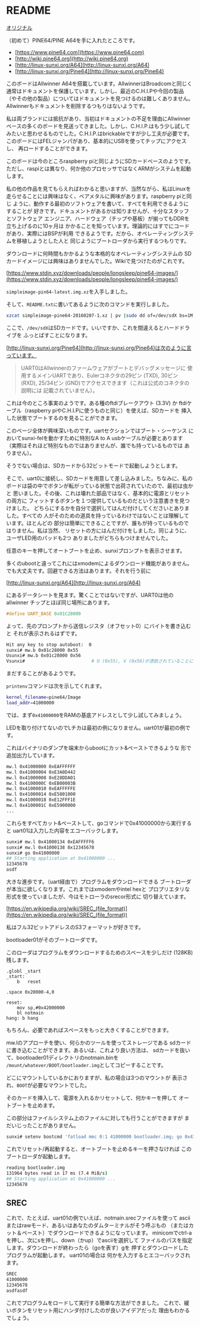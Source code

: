 # README

[オリジナル](https://github.com/AdamRLukaitis/pine64/blob/master/README)

（初めて）PINE64/PINE A64を手に入れたところです。

- [https://www.pine64.com](https://www.pine64.com)
- [http://wiki.pine64.org](http://wiki.pine64.org)
- [http://linux-sunxi.org/A64](http://linux-sunxi.org/A64)
- [http://linux-sunxi.org/Pine64](http://linux-sunxi.org/Pine64)

このボードはAllwinner A64を搭載しています。AllwinnerはBroadcomと同じく
通常はドキュメントを保護しています。しかし、最近のC.H.I.Pや今回の製品
（やその他の製品）についてはドキュメントを見つけるのは難しくありません。
Allwinnerもドキュメントを削除するつもりはないようです。

私は両ブランドには抵抗があり、当初はドキュメントの不足を理由にAllwinner
ベースの多くのボードを見送ってきました。しかし、C.H.I.P.はもう少し試して
みたいと思わせるものでした。C.H.I.P.はbrickableですが少し工夫が必要です。
このボードにはFELジャンパがあり、基本的にUSBを使ってチップにアクセスし、
再ロードすることができます。

このボードは今のところraspberry piと同じようにSDカードベースのようです。
ただし、raspiとは異なり、何か他のプロセッサではなくARMがシステムを起動します。

私の他の作品を見てもらえればわかると思いますが、当然ながら、私はLinuxを
走らせることには興味はなく、ベアメタルに興味があります。raspberry piと同じ
ように、動作する最初のソフトウェアを書いて、すべてを利用できるようにすることが
好きです。ドキュメントがあるかは知りませんが、十分なスタッフとソフトウェア
エンジニア、ハードウェア（チップや基板）が揃ってもDDRを立ち上げるのに10ヶ月は
かかることを知っています。理論的にはすでにコードがあり、実際にはBSPが利用
できるようです。だから、オペレーティングシステムを移植しようとした人と
同じようにブートローダから実行するつもりです。

ダウンロードに何時間もかかるような本格的なオペレーティングシステムの
SDカードイメージには興味はありませんでした。Wikiで見つけたのがこれです。

[https://www.stdin.xyz/downloads/people/longsleep/pine64-images/](https://www.stdin.xyz/downloads/people/longsleep/pine64-images/)

`simpleimage-pin64-latest.img.xz`を入手しました。

そして、`README.txtに`書いてあるように次のコマンドを実行しました。

```bash
xzcat simpleimage-pine64-20160207-1.xz | pv |sudo dd of=/dev/sdX bs=1M oflag=sync
```

ここで、`/dev/sdX`はSDカードです。いいですか、これを間違えるとハードドライブを
ふっとばすことになります。

[http://linux-sunxi.org/Pine64](http://linux-sunxi.org/Pine64)は次のように言っています。

> UART0はAllwinnerのファームウェアがブートとデバッグメッセージに
> 使用するメインUARTであり、Eulerコネクタの29ピン (TXD), 30ピン (RXD),
> 25/34ピン (GND)でアクセスできます（これは公式のコネクタの説明には
> 記載されていません）。

これは今のところ事実のようです。ある種のftdiブレークアウト (3.3V) か
ftdiケーブル（raspberry piやC.H.I.Pに使うものと同じ）を使えば、SDカードを
挿入した状態でブートするのを見ることができます。

このページ全体が興味深いものです。uartセクションではブート・シーケンス
においてsunxi-felを動かすために特別なA to A usbケーブルが必要とあります
（実際はそれほど特別なものではありませんが、誰でも持っているものでは
ありません）。

そうでない場合は、SDカードから32ビットモードで起動しようとします。

そこで、uart0に接続し、SDカードを用意して差し込みました。ちなみに、私の
ボードは袋の中でボタンが転がっている状態で出荷されていたので、最初は虫かと
思いました。その後、これは壊れた部品ではなく、基本的に電源とリセットの両方に
フィットするボタンを１つ提供しているものだという注意書きを見つけました。
どちらにするかを自分で選択してはんだ付けしてくださいとありました。すべての
人がそのための道具を持っているわけではないことは理解しています。ほとんどの
部分は簡単にできることですが、誰もが持っているものではりません。私は当然、
リセットの方にはんだ付けをしました。同じように、ユーザLED用のパッドも2つ
ありましたがどちらもつけませんでした。

任意のキーを押してオートブートを止め、sunxiプロンプトを表示させます。

多くのubootと違ってこれにはxmodemによるダウンロード機能がありません。
でも大丈夫です。回避できる方法はあります。それを行う前に

[http://linux-sunxi.org/A64](http://linux-sunxi.org/A64)

にあるデータシートを見ます。驚くことではないですが、UART0は他のallwinner
チップとほぼ同じ場所にあります。

```c
#define UART_BASE 0x01C28000
``````

よって、先のプロンプトから送信レジスタ（オフセット0）にバイトを書き込むと
それが表示されるはずです。

```bash
Hit any key to stop autoboot:  0
sunxi# mw.b 0x01c28000 0x55
Usunxi# mw.b 0x01c28000 0x56
Vsunxi#                         # U (0x55), V (0x56)が憑依されていることに注目
```

まだすることがあるようです。

`printenv`コマンドは次を示してくれます。

```bash
kernel_filename=pine64/Image
load_addr=41000000
```

では、まず`0x41000000`をRAMの基底アドレスとして少し試してみましょう。

LEDを取り付けてないのでLチカは最初の例になりません。uart01が最初の例です。

これはバイナリのダンプを端末からubootにカット&ペーストできるような
形で追加出力しています。

```bash
mw.l 0x41000000 0xEAFFFFFF
mw.l 0x41000004 0xE3A0D442
mw.l 0x41000008 0xE28DDA01
mw.l 0x4100000C 0xEB00003B
mw.l 0x41000010 0xEAFFFFFE
mw.l 0x41000014 0xE5801000
mw.l 0x41000018 0xE12FFF1E
mw.l 0x4100001C 0xE5900000
...
```

これらをすべてカット&ペーストして、goコマンドで0x41000000から実行すると
uart01は入力した内容をエコーバックします。

```bash
sunxi# mw.l 0x41000134 0xEAFFFFF6
sunxi# mw.l 0x41000138 0x12345678
sunxi# go 0x41000000
## Starting application at 0x41000000 ...
12345678
asdf
```

大きな進歩です。（uart経由で）プログラムをダウンロードできる
ブートローダが本当に欲しくなります。これまではxmodemやintel hexと
プロプリエタリな形式を使っていましたが、今はモトローラのsrecor形式に
切り替えています。

[https://en.wikipedia.org/wiki/SREC_(file_format)](https://en.wikipedia.org/wiki/SREC_(file_format))

私はフル32ビットアドレスのS3フォーマットが好きです。

bootloader01がそのブートローダです。

このローダはプログラムをダウンロードするためのスペースを少しだけ (128KB)
残します。

```assembly
.globl _start
_start:
    b   reset

.space 0x20000-4,0

reset:
    mov sp,#0x42000000
    bl notmain
hang: b hang
```

もちろん、必要であればスペースをもっと大きくすることができます。

mw.lのアプローチを使い、何らかのツールを使ってストレージである
sdカードに書き込むことができます。あるいは、これより良い方法は、
sdカードを抜いて、bootloader01ディレクトリのnotmain.binを
`/mount/whatever/BOOT/bootloader.img`としてコピーすることです。

どこにマウントしているかにおりますが、私の場合は3つのマウントが
表示され、`BOOT`が必要なマウントでした。

そのカードを挿入して、電源を入れるかリセットして、何かキーを押して
オートブートを止めます。

この部分はファイルシステム上のファイルに対しても行うことができますが
まだいじったことがありません。

```bash
sunxi# setenv bootcmd 'fatload mmc 0:1 41000000 bootloader.img; go 0x41000000' sunxi# saveenv
```

これでリセット/再起動すると、オートブートを止めるキーを押さなければ
このブートローダが起動します。

```bash
reading bootloader.img
131964 bytes read in 17 ms (7.4 MiB/s)
## Starting application at 0x41000000 ...
12345678
```

## SREC

これで、たとえば、uart01の例でいえば、notmain.srecファイルを使って
asciiまたはrawモード、あるいはあなたのダムターミナルがそう呼ぶもの
（またはカット＆ペースト）でダウンロードできるようになっています。
minicomでctrl-aを押し、次にsを押し、down（かup）でasciiを選択して
ファイルのパスを指定します。ダウンロードが終わったら（goを表す）gを
押すとダウンロードしたプログラムが起動します。 uart01の場合は
何かを入力するとエコーバックされます。

```bash
SREC
41000000
12345678
asdfasdf
```

これでプログラムをロードして実行する簡単な方法ができました。
これで、緩いボタンをリセット用にハンダ付けしたのが良いアイデアだった
理由もわかるでしょう。

